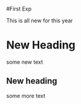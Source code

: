 #First Exp


This is all new for this year


# New Heading 

some new text


## New heading

some more text



